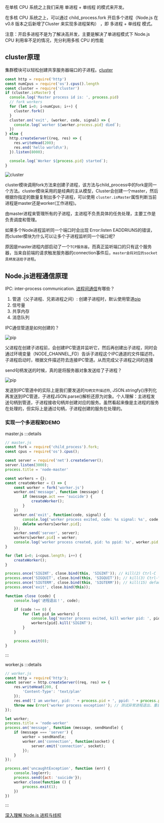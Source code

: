 在单核 CPU 系统之上我们采用 单进程 + 单线程 的模式来开发。

在多核 CPU 系统之上，可以通过 child_process.fork 开启多个进程（Node.js 在 v0.8 版本之后新增了Cluster 来实现多进程架构） ，即 多进程 + 单线程 模式。

注意：开启多进程不是为了解决高并发，主要是解决了单进程模式下 Node.js CPU 利用率不足的情况，充分利用多核 CPU 的性能
## cluster原理
集群模块可以轻松创建共享服务器端口的子进程。[cluster](http://nodejs.cn/api/cluster.html)
```js
const http = require('http')
const numCpus = require('os').cpus().length
const cluster = require('cluster')
if (cluster.isMaster) {
  console.log('Master process id is: ', process.pid)
  // fork workers
  for (let i=0; i<numCpus; i++) {
    cluster.fork()
  }
  cluster.on('exit', (worker, code, signal) => {
    console.log(`worker ${worker.process.pid} died`);
  })
} else {
  http.createServer((req, res) => {
    res.writeHead(200);
    res.end('hello world\n');
  }).listen(8000);

  console.log(`Worker ${process.pid} started`);
}
```

![cluster](@assets/node/8.png)

cluster模块调用fork方法来创建子进程，该方法与child_process中的fork是同一个方法。cluster模块采用的是经典的主从模型，Cluster会创建一个master，然后根据你指定的数量复制出多个子进程，可以使用 <code>cluster.isMaster</code>属性判断当前进程是master还是worker(工作进程)。

由master进程来管理所有的子进程，主进程不负责具体的任务处理，主要工作是负责调度和管理。

如果多个Node进程监听同一个端口时会出现 Error:listen EADDRIUNS的错误，而cluster模块为什么可以让多个子进程监听同一个端口呢?

原因是master进程内部启动了一个<code>TCP服务器</code>，而真正监听端口的只有这个服务器，当来自前端的请求触发服务器的connection事件后，<code>master会将对应的socket具柄发送给子进程</code>。


## Node.js进程通信原理
IPC: inter-process communication. [进程间通信](https://juejin.cn/post/6844903911556382728)有哪些？
1. 管道（父子进程、兄弟进程之间）: 创建子进程时，默认使用管道[pip](http://nodejs.cn/api/child_process.html#optionsstdio)
2. 信号量
3. 共享内存
4. 消息队列

IPC通信管道是如何创建的？

![pip](@assets/node/9.png)

父进程在创建子进程前，会创建IPC管道并监听它，然后再创建出子进程，同时会通过环境变量（NODE_CHANNEL_FD）告诉子进程这个IPC通道的文件描述符。子进程启动时，根据文件描述符去连接IPC管道。从而完成父子进程之间的连接


send句柄发送的时候，真的是将服务器对象发送给了子进程？

![pip](@assets/node/10.png)

发送到IPC管道中的实际上是我们要发送的<code>句柄文件描述符</code>, JSON.stringfy()序列化再发送到IPC管道，子进程JSON.parse()解析还原为对象。个人理解：主进程发送句柄到管道，子进程接收句柄并创建对应的服务。虽然看起来像是主进程的服务在处理的，但实际上是通过句柄，子进程创建的服务在处理的。


### 实现一个多进程架DEMO
master.js
:::details
```js
// master.js
const fork = require('child_process').fork;
const cpus = require('os').cpus();

const server = require('net').createServer();
server.listen(3000);
process.title = 'node-master'

const workers = {};
const createWorker = () => {
    const worker = fork('worker.js')
    worker.on('message', function (message) {
        if (message.act === 'suicide') {
            createWorker();
        }
    })
    worker.on('exit', function(code, signal) {
        console.log('worker process exited, code: %s signal: %s', code, signal);
        delete workers[worker.pid];
    });
    worker.send('server', server);
    workers[worker.pid] = worker;
    console.log('worker process created, pid: %s ppid: %s', worker.pid, process.pid);
}

for (let i=0; i<cpus.length; i++) {
    createWorker();
}

process.once('SIGINT', close.bind(this, 'SIGINT')); // kill(2) Ctrl-C
process.once('SIGQUIT', close.bind(this, 'SIGQUIT')); // kill(3) Ctrl-\
process.once('SIGTERM', close.bind(this, 'SIGTERM')); // kill(15) default
process.once('exit', close.bind(this));

function close (code) {
    console.log('进程退出！', code);

    if (code !== 0) {
        for (let pid in workers) {
            console.log('master process exited, kill worker pid: ', pid);
            workers[pid].kill('SIGINT');
        }
    }

    process.exit(0);
}
```
:::

worker.js
:::details
```js
// worker.js
const http = require('http');
const server = http.createServer((req, res) => {
	res.writeHead(200, {
		'Content-Type': 'text/plan'
	});
	res.end('I am worker, pid: ' + process.pid + ', ppid: ' + process.ppid);
	throw new Error('worker process exception!'); // 测试异常进程退出、重启
});

let worker;
process.title = 'node-worker'
process.on('message', function (message, sendHandle) {
	if (message === 'server') {
		worker = sendHandle;
		worker.on('connection', function(socket) {
			server.emit('connection', socket);
		});
	}
});

process.on('uncaughtException', function (err) {
	console.log(err);
	process.send({act: 'suicide'});
	worker.close(function () {
		process.exit(1);
	})
})

```
:::


[深入理解 Node.js 进程与线程](https://mp.weixin.qq.com/s/VzXnnfn4gCBMd5wea3LRIg)